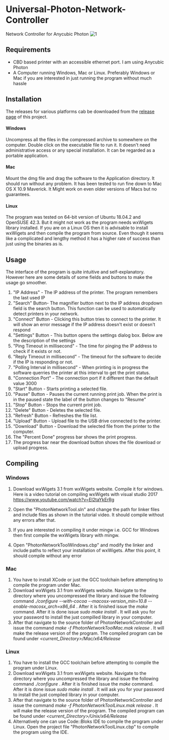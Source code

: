 # Universal-Photon-Network-Controller
 Network Controller for Anycubic Photon
![1](https://github.com/Photonsters/Universal-Photon-Network-Controller/raw/master/platformIndependancy.png)

## Requirements

* CBD based printer with an accessible ethernet port. I am using Anycubic Photon
* A Computer running Windows, Mac or Linux. Preferably Windows or Mac if you are interested in just running the program without much hassle

## Installation
The releases for various platforms cab be downloaded from the [release page](https://github.com/Photonsters/Universal-Photon-Network-Controller/releases) of this project.
#### Windows

Uncompress all the files in the compressed archive to somewhere on the computer. Double click on the executable file to run it. It doesn't need administrative access or any special installation. It can be regarded as a portable application.

#### Mac

Mount the dmg file and drag the software to the Application directory. It should run without any problem. It has been tested to run fine down to Mac OS X 10.9 Maverick. It Might work on even older versions of Macs but no guarantees.

#### Linux

The program was tested on 64-bit version of Ubuntu 18.04.2 and OpenSUSE 42.3. But it might not work as the program needs wxWigets library installed. If you are on a Linux OS then it is advisable to install wxWigets and then compile the program from source. Even though it seems like a complicated and lengthy method it has a higher rate of success than just using the binaries as is.

## Usage

The interface of the program is quite intuitive and self-explanatory. However here are some details of some fields and buttons to make the usage go smoother.

1. "IP Address" - The IP address of the printer. The program remembers the last used IP
1. "Search" Button- The magnifier button next to the IP address dropdown field is the search button. This function can be used to automatically detect printers in your network. 
1. "Connect" Button - Clicking this button tries to connect to the printer. It will show an error message if the IP address doesn't exist or doesn't respond
1. "Settings" Button - This button opens the settings dialog box. Below are the description of the settings
 1. "Ping Timeout in millisecond" - The time for pinging the IP address to check if it exists or not.
 1. "Reply Timeout in millisecond" - The timeout for the software to decide if the IP is responding or not.
 1. "Polling Interval in millisecond" - When printing is in progress the software querries the printer at this interval to get the print status.
 1. "Connection Port" - The connection port if it different than the default value 3000
1. "Start" Button - Starts printing a selected file.
1. "Pause" Button - Pauses the current running print job. When the print is in the paused state the label of the button changes to "Resume"
1. "Stop" Button - Stops the current print job. 
1. "Delete" Button - Deletes the selected file.
1. "Refresh" Button - Refreshes the file list.
1. "Upload" Button - Upload file to the USB drive connected to the printer.
1. "Download" Button - Download the selected file from the printer to the computer.
1. The "Percent Done" progress bar shows the print progress.
1. The progress bar near the download button shows the file download or upload progress.

## Compiling

### Windows
1. Download wxWigets 3.1 from wxWigets website. Compile it for windows. Here is a video tutorial on compiling wxWigets with visual studio 2017 https://www.youtube.com/watch?v=EI2taYkErRg
1. Open the "PhotonNetworkTool.sln" and change the path for linker files and include files as shown in the tutorial video. It should compile without any errors after that.

1. If you are interested in compiling it under mingw i.e. GCC for Windows then first compile the wxWigets library with mingw.
1. Open "PhotonNetworkToolWindows.cbp" and modify the linker and include paths to reflect your installation of wxWigets. After this point, it should compile without any error

### Mac
1. You have to install XCode or just the GCC toolchain before attempting to compile the program under Mac.
1. Download wxWigets 3.1 from wxWigets website. Navigate to the directory where you uncompressed the library and issue the following command _./configure --with-cocoa --macosx-version_min=10.8 --enable-macosx_arch=x86_64_ . After it is finished issue the _make_ command. After it is done issue _sudo make install_ . It will ask you for your password to install the just compilled library in your computer.
1. After that navigate to the source folder of PhotonNetworkController and issue the command _make -f PhotonNetworkToolMac.mak release_ . It will make the release version of the program. The compiled program can be found under _<current_Directory>/Mac/x64/Release_

### Linux
1. You have to install the GCC toolchain before attempting to compile the program under Linux.
1. Download wxWigets 3.1 from wxWigets website. Navigate to the directory where you uncompressed the library and issue the following command _./configure_ . After it is finished issue the _make_ command. After it is done issue _sudo make install_ . It will ask you for your password to install the just compiled library in your computer.
1. After that navigate to the source folder of PhotonNetworkController and issue the command _make -f PhotonNetworkToolLinux.mak release_ . It will make the release version of the program. The compiled program can be found under _<current_Directory>/Unix/x64/Release_
1. Alternatively one can use Code::Bloks IDE to compile the program under Linux. Open the project file "PhotonNetworkToolLinux.cbp" to compile the program using the IDE.

